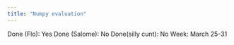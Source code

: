 ```yaml
---
title: "Numpy evaluation"
---
```

Done (Flo): Yes
Done (Salome): No
Done(silly cunt): No
Week: March 25-31
